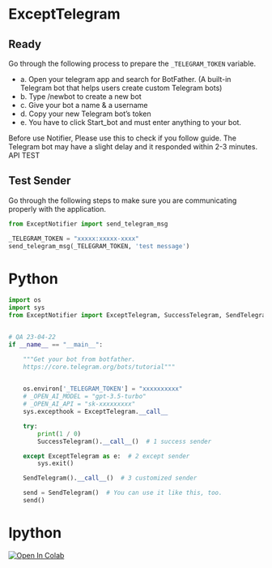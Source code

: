 # ExceptTelegram

## Ready
Go through the following process to prepare the `_TELEGRAM_TOKEN` variable.

- a. Open your telegram app and search for BotFather. (A built-in Telegram bot that helps users create custom Telegram bots)
- b. Type /newbot to create a new bot
- c. Give your bot a name & a username
- d. Copy your new Telegram bot’s token
- e. You have to click Start_bot and must enter anything to your bot. <br>

Before use Notifier, Please use this to check if you follow guide. The Telegram bot may have a slight delay and it responded within 2-3 minutes. API TEST

## Test Sender
Go through the following steps to make sure you are communicating properly with the application.
```python
from ExceptNotifier import send_telegram_msg

_TELEGRAM_TOKEN = "xxxxx:xxxxx-xxxx"
send_telegram_msg(_TELEGRAM_TOKEN, 'test message')
```

# Python

```python
import os
import sys
from ExceptNotifier import ExceptTelegram, SuccessTelegram, SendTelegram


# QA 23-04-22
if __name__ == "__main__":

    """Get your bot from botfather. 
    https://core.telegram.org/bots/tutorial"""

    
    os.environ['_TELEGRAM_TOKEN'] = "xxxxxxxxxx"
    # _OPEN_AI_MODEL = "gpt-3.5-turbo"
    # _OPEN_AI_API = "sk-xxxxxxxxx"
    sys.excepthook = ExceptTelegram.__call__

    try:
        print(1 / 0)
        SuccessTelegram().__call__()  # 1 success sender

    except ExceptTelegram as e:  # 2 except sender
        sys.exit()

    SendTelegram().__call__()  # 3 customized sender

    send = SendTelegram()  # You can use it like this, too.
    send()

```

# Ipython
[![Open In Colab](https://colab.research.google.com/assets/colab-badge.svg)](https://colab.research.google.com/drive/1jwWGs7eCUJQvj_g7SEMqm3a4Kdrp9ZQP?usp=sharing) 